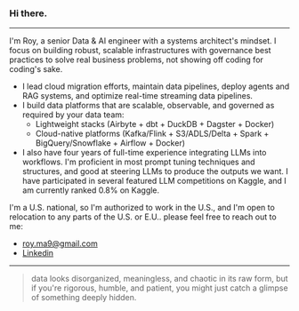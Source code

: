 ### Hi there.
---

I'm Roy, a senior Data & AI engineer with a systems architect's mindset. I focus on building robust, scalable infrastructures with governance best practices to solve real business problems, not showing off coding for coding's sake.

* I lead cloud migration efforts, maintain data pipelines, deploy agents and RAG systems, and optimize real-time streaming data pipelines.
* I build data platforms that are scalable, observable, and governed as required by your data team:
    * Lightweight stacks (Airbyte + dbt + DuckDB + Dagster + Docker)
    * Cloud-native platforms (Kafka/Flink + S3/ADLS/Delta + Spark + BigQuery/Snowflake + Airflow + Docker)
* I also have four years of full-time experience integrating LLMs into workflows. I'm proficient in most prompt tuning techniques and structures, and good at steering LLMs to produce the outputs we want. I have participated in several featured LLM competitions on Kaggle, and I am currently ranked 0.8% on Kaggle.

I'm a U.S. national, so I'm authorized to work in the U.S., and I'm open to relocation to any parts of the U.S. or E.U..
please feel free to reach out to me:  
- roy.ma9@gmail.com
- [Linkedin](https://www.linkedin.com/in/royma/)

---

> data looks disorganized, meaningless, and chaotic in its raw form, but if you're rigorous, humble, and patient, you might just catch a glimpse of something deeply hidden.
